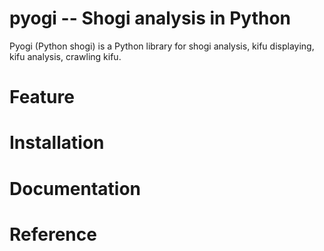 pyogi -- Shogi analysis in Python
===================================

Pyogi (Python shogi) is a Python library for shogi analysis, kifu displaying, kifu analysis, crawling kifu.

# Feature
# Installation
# Documentation
# Reference
